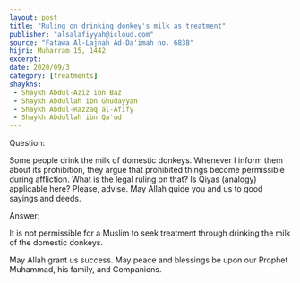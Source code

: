 ```yaml
---
layout: post
title: "Ruling on drinking donkey's milk as treatment"
publisher: "alsalafiyyah@icloud.com"
source: "Fatawa Al-Lajnah Ad-Da'imah no. 6838"
hijri: Muharram 15, 1442
excerpt: 
date: 2020/09/3
category: [treatments]
shaykhs: 
 - Shaykh Abdul-Aziz ibn Baz
 - Shaykh Abdullah ibn Ghudayyan
 - Shaykh Abdul-Razzaq al-Afify
 - Shaykh Abdullah ibn Qa'ud
---
```


Question:

Some people drink the milk of domestic donkeys. Whenever I inform them about its prohibition, they argue that prohibited things become permissible during affliction. What is the legal ruling on that? Is Qiyas (analogy) applicable here? Please, advise. May Allah guide you and us to good sayings and deeds.

Answer:

It is not permissible for a Muslim to seek treatment through drinking the milk of the domestic donkeys. 

May Allah grant us success. May peace and blessings be upon our Prophet Muhammad, his family, and Companions. 
